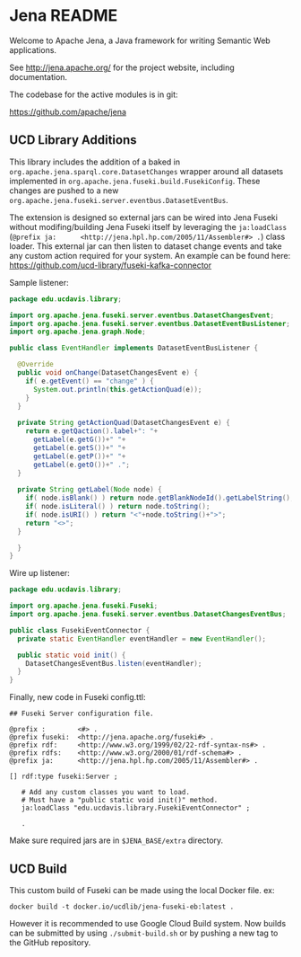 Jena README
===========

Welcome to Apache Jena, a Java framework for writing Semantic Web applications.

See http://jena.apache.org/ for the project website, including documentation.

The codebase for the active modules is in git:

https://github.com/apache/jena


## UCD Library Additions

This library includes the addition of a baked in `org.apache.jena.sparql.core.DatasetChanges` wrapper around all datasets implemented in `org.apache.jena.fuseki.build.FusekiConfig`.  These changes are pushed to a new `org.apache.jena.fuseki.server.eventbus.DatasetEventBus`.

The extension is designed so external jars can be wired into Jena Fuseki without modifing/building Jena Fuseki itself by leveraging the `ja:loadClass` (`@prefix ja:      <http://jena.hpl.hp.com/2005/11/Assembler#> .`) class loader.  This external jar can then listen to dataset change events and take any custom action required for your system.  An example can be found here: https://github.com/ucd-library/fuseki-kafka-connector

Sample listener:

```java
package edu.ucdavis.library;

import org.apache.jena.fuseki.server.eventbus.DatasetChangesEvent;
import org.apache.jena.fuseki.server.eventbus.DatasetEventBusListener;
import org.apache.jena.graph.Node;

public class EventHandler implements DatasetEventBusListener {

  @Override
  public void onChange(DatasetChangesEvent e) {
    if( e.getEvent() == "change" ) {
      System.out.println(this.getActionQuad(e));
    }
  }
  
  private String getActionQuad(DatasetChangesEvent e) {
    return e.getQaction().label+": "+
      getLabel(e.getG())+" "+
      getLabel(e.getS())+" "+
      getLabel(e.getP())+" "+
      getLabel(e.getO())+" .";
  }
  
  private String getLabel(Node node) {
    if( node.isBlank() ) return node.getBlankNodeId().getLabelString();
    if( node.isLiteral() ) return node.toString();
    if( node.isURI() ) return "<"+node.toString()+">";
    return "<>";
  }

  }
}
```

Wire up listener:

```java
package edu.ucdavis.library;

import org.apache.jena.fuseki.Fuseki;
import org.apache.jena.fuseki.server.eventbus.DatasetChangesEventBus;

public class FusekiEventConnector {
  private static EventHandler eventHandler = new EventHandler();

  public static void init() {
    DatasetChangesEventBus.listen(eventHandler);
  }
}
```

Finally, new code in Fuseki config.ttl:

```ttl
## Fuseki Server configuration file.

@prefix :        <#> .
@prefix fuseki:  <http://jena.apache.org/fuseki#> .
@prefix rdf:     <http://www.w3.org/1999/02/22-rdf-syntax-ns#> .
@prefix rdfs:    <http://www.w3.org/2000/01/rdf-schema#> .
@prefix ja:      <http://jena.hpl.hp.com/2005/11/Assembler#> .

[] rdf:type fuseki:Server ;

   # Add any custom classes you want to load.
   # Must have a "public static void init()" method.
   ja:loadClass "edu.ucdavis.library.FusekiEventConnector" ;   

   .
```

Make sure required jars are in `$JENA_BASE/extra` directory.

## UCD Build

This custom build of Fuseki can be made using the local Docker file.  ex:

```
docker build -t docker.io/ucdlib/jena-fuseki-eb:latest .
```

However it is recommended to use Google Cloud Build system.  Now builds can be submitted by using `./submit-build.sh` or by pushing a new tag to the GitHub repository.